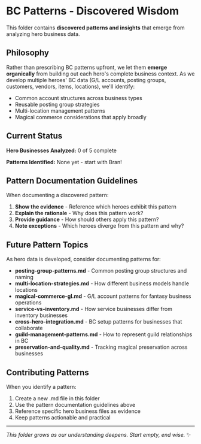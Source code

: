 # BC Patterns - Discovered Wisdom

This folder contains **discovered patterns and insights** that emerge from analyzing hero business data.

## Philosophy

Rather than prescribing BC patterns upfront, we let them **emerge organically** from building out each hero's complete business context. As we develop multiple heroes' BC data (G/L accounts, posting groups, customers, vendors, items, locations), we'll identify:

- Common account structures across business types
- Reusable posting group strategies
- Multi-location management patterns
- Magical commerce considerations that apply broadly

## Current Status

**Hero Businesses Analyzed:** 0 of 5 complete

**Patterns Identified:** None yet - start with Bran!

## Pattern Documentation Guidelines

When documenting a discovered pattern:

1. **Show the evidence** - Reference which heroes exhibit this pattern
2. **Explain the rationale** - Why does this pattern work?
3. **Provide guidance** - How should others apply this pattern?
4. **Note exceptions** - Which heroes diverge from this pattern and why?

## Future Pattern Topics

As hero data is developed, consider documenting patterns for:

- **posting-group-patterns.md** - Common posting group structures and naming
- **multi-location-strategies.md** - How different business models handle locations
- **magical-commerce-gl.md** - G/L account patterns for fantasy business operations
- **service-vs-inventory.md** - How service businesses differ from inventory businesses
- **cross-hero-integration.md** - BC setup patterns for businesses that collaborate
- **guild-management-patterns.md** - How to represent guild relationships in BC
- **preservation-and-quality.md** - Tracking magical preservation across businesses

## Contributing Patterns

When you identify a pattern:

1. Create a new .md file in this folder
2. Use the pattern documentation guidelines above
3. Reference specific hero business files as evidence
4. Keep patterns actionable and practical

---

*This folder grows as our understanding deepens. Start empty, end wise.* ✨
